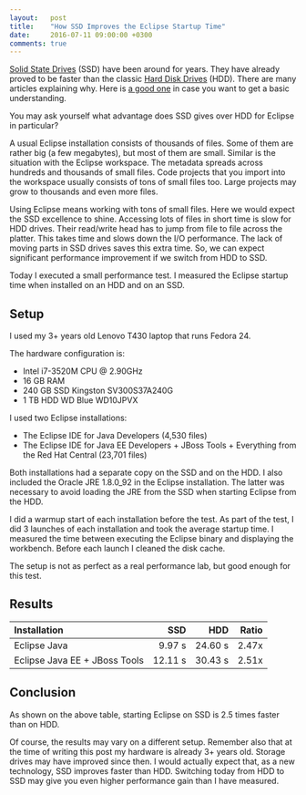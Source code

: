 ```yaml
---
layout:   post
title:    "How SSD Improves the Eclipse Startup Time"
date:     2016-07-11 09:00:00 +0300
comments: true
---
```

[Solid State Drives](https://en.wikipedia.org/wiki/Solid-state_drive) (SSD) have been around for years. They have already proved to be faster than the classic [Hard Disk Drives](https://en.wikipedia.org/wiki/Hard_disk_drive) (HDD). There are many articles explaining why. Here is [a good one](http://www.storagereview.com/ssd_vs_hdd) in case you want to get a basic understanding.

You may ask yourself what advantage does SSD gives over HDD for Eclipse in particular?

A usual Eclipse installation consists of thousands of files. Some of them are rather big (a few megabytes), but most of them are small. Similar is the situation with the Eclipse workspace. The metadata spreads across hundreds and thousands of small files. Code projects that you import into the workspace usually consists of tons of small files too. Large projects may grow to thousands and even more files.

Using Eclipse means working with tons of small files. Here we would expect the SSD excellence to shine. Accessing lots of files in short time is slow for HDD drives. Their read/write head has to jump from file to file across the platter. This takes time and slows down the I/O performance. The lack of moving parts in SSD drives saves this extra time.
So, we can expect significant performance improvement if we switch from HDD to SSD.

Today I executed a small performance test. I measured the Eclipse startup time when installed on an HDD and on an SSD.

## Setup

I used my 3+ years old Lenovo T430 laptop that runs Fedora 24.

The hardware configuration is:

* Intel i7-3520M CPU @ 2.90GHz
* 16 GB RAM
* 240 GB SSD Kingston SV300S37A240G
* 1 TB HDD WD Blue WD10JPVX

I used two Eclipse installations:

* The Eclipse IDE for Java Developers (4,530 files)
* The Eclipse IDE for Java EE Developers + JBoss Tools + Everything from the Red Hat Central (23,701 files)

Both installations had a separate copy on the SSD and on the HDD. I also included the Oracle JRE 1.8.0_92 in the Eclipse installation. The latter was necessary to avoid loading the JRE from the SSD when starting Eclipse from the HDD.

I did a warmup start of each installation before the test. As part of the test, I did 3 launches of each installation and took the average startup time. I measured the time between executing the Eclipse binary and displaying the workbench. Before each launch I cleaned the disk cache.

The setup is not as perfect as a real performance lab, but good enough for this test.

## Results

| Installation                  | SSD     | HDD     | Ratio |
|:----------------------------- | -------:| -------:| -----:|
| Eclipse Java                  | 9.97&nbsp;s  | 24.60&nbsp;s | 2.47x |
| Eclipse Java EE + JBoss Tools | 12.11&nbsp;s | 30.43&nbsp;s | 2.51x |

## Conclusion

As shown on the above table, starting Eclipse on SSD is 2.5 times faster than on HDD.

Of course, the results may vary on a different setup. Remember also that at the time of writing this post my hardware is already 3+ years old. Storage drives may have improved since then. I would actually expect that, as a new technology, SSD improves faster than HDD. Switching today from HDD to SSD may give you even higher performance gain than I have measured.
